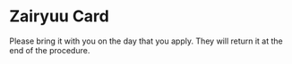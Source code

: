 # Zairyuu Card
Please bring it with you on the day that you apply. They will return it at the end of the procedure.